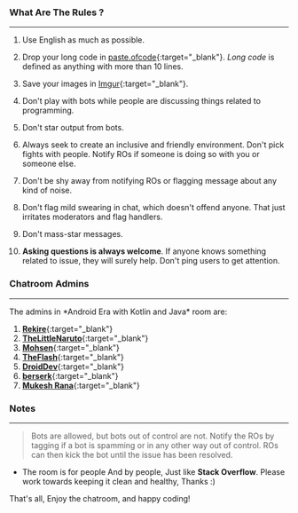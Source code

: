 ### What Are The Rules ?
<hr>

1. Use English as much as possible. 

2. Drop your long code in [paste.ofcode](https://paste.ofcode.org){:target="_blank"}. *Long code* is defined as anything with more than 10 lines.

3. Save your images in [Imgur](http://imgur.com){:target="_blank"}. 

4. Don't play with bots while people are discussing things related to programming.

5. Don't star output from bots.

6. Always seek to create an inclusive and friendly environment. Don't pick fights with people. Notify ROs if someone is doing so with you or someone else.

7. Don't be shy away from notifying ROs or flagging message about any kind of noise.

8. Don't flag mild swearing in chat, which doesn't offend anyone. That just irritates moderators and flag handlers.

0. Don't mass-star messages.

10. **Asking questions is always welcome**. If anyone knows something related to issue, they will surely help. Don't ping users to get attention.

### Chatroom Admins 
<hr>
The admins in *Android Era with Kotlin and Java* room are:

1. [**Rekire**](https://stackoverflow.com/users/995926/rekire){:target="_blank"}
2. [**TheLittleNaruto**](https://stackoverflow.com/users/1944896/thelittlenaruto){:target="_blank"}
3. [**Mohsen**](https://stackoverflow.com/users/4409113/mohsen){:target="_blank"}
4. [**TheFlash**](https://stackoverflow.com/users/1865479/theflash){:target="_blank"}
5. [**DroidDev**](https://stackoverflow.com/users/2389078/droiddev){:target="_blank"}
6. [**berserk**](https://stackoverflow.com/users/2944070/berserk){:target="_blank"}
7. [**Mukesh Rana**](https://stackoverflow.com/users/3599007/mukesh-rana){:target="_blank"}


### Notes
<hr>

> Bots are allowed, but bots out of control are not. Notify the ROs by tagging if a bot is spamming or in any other way out of control. ROs can then kick the bot until the issue has been resolved.

* The room is for people And by people, Just like **Stack Overflow**. Please work towards keeping it clean and healthy, Thanks :)

That's all, 
Enjoy the chatroom, and happy coding!

